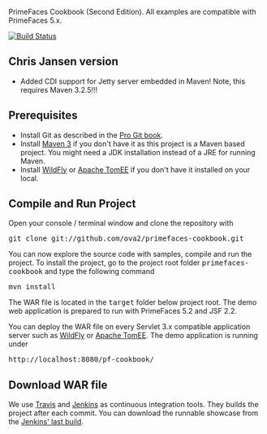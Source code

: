 PrimeFaces Cookbook (Second Edition). All examples are compatible with PrimeFaces 5.x.

[![Build Status](https://travis-ci.org/ova2/primefaces-cookbook.svg)](https://travis-ci.org/ova2/primefaces-cookbook)

Chris Jansen version
--------------------
* Added CDI support for Jetty server embedded in Maven!  Note, this requires Maven 3.2.5!!!

Prerequisites
-------------

* Install Git as described in the [Pro Git book][Pro-Git-book].
* Install [Maven 3][Maven-3] if you don't have it as this project is a Maven based project. You might need a JDK installation instead of a JRE for running Maven.
* Install [WildFly][WildFly] or [Apache TomEE][Apache-TomEE] if you don't have it installed on your local.

Compile and Run Project
-----------------------

Open your console / terminal window and clone the repository with

<pre>
git clone git://github.com/ova2/primefaces-cookbook.git
</pre>

You can now explore the source code with samples, compile and run the project. To install the project, go to the project root folder <tt>primefaces-cookbook</tt> and type the following command

<pre>
mvn install
</pre>

The WAR file is located in the <tt>target</tt> folder below project root. The demo web application is prepared to run with PrimeFaces 5.2 and JSF 2.2.

You can deploy the WAR file on every Servlet 3.x compatible application server such as [WildFly][WildFly] or [Apache TomEE][Apache-TomEE].
The demo application is running under

<pre>
http://localhost:8080/pf-cookbook/
</pre>

Download WAR file
-----------------

We use [Travis][Travis-CI] and [Jenkins][Jenkins-CI] as continuous integration tools. They builds the project after each commit. You can download the runnable showcase from the [Jenkins' last build][Jenkins-WAR].

[Pro-Git-book]: http://git-scm.com/book/en/Getting-Started-Installing-Git
[Maven-3]: http://maven.apache.org/
[WildFly]: http://wildfly.org/downloads
[Apache-TomEE]: http://tomee.apache.org/downloads.html
[Travis-CI]: https://travis-ci.org/
[Jenkins-CI]: https://jenkins-ci.org/
[Jenkins-WAR]: https://buildhive.cloudbees.com/view/Dashboard/job/ova2/job/primefaces-cookbook/lastBuild/org.primefaces.cookbook$showcase/ 